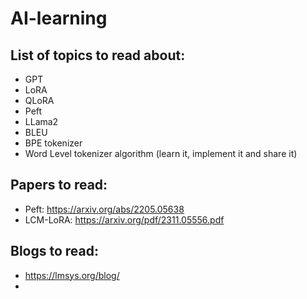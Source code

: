 # AI-learning

## List of topics to read about:    
- GPT
- LoRA
- QLoRA
- Peft
- LLama2
- BLEU
- BPE tokenizer
- Word Level tokenizer algorithm (learn it, implement it and share it)


## Papers to read:
- Peft: https://arxiv.org/abs/2205.05638
- LCM-LoRA: https://arxiv.org/pdf/2311.05556.pdf



## Blogs to read:
 - https://lmsys.org/blog/
 - 